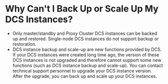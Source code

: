 # Why Can't I Back Up or Scale Up My DCS Instances?<a name="en-us_topic_0072544388"></a>

-   Only master/standby and Proxy Cluster DCS instances can be backed up and restored. Single-node DCS instances do not support backup or restoration.
-   DCS instance backup and scale-up are new functions provided by DCS. If your DCS instances were created long time ago, the version of these DCS instances is not upgraded and therefore cannot support some new functions \(such as DCS instance backup and scale-up\). You can contact technical support personnel to upgrade your DCS instance version. After the upgrade, you can back up and scale up your DCS instances.

